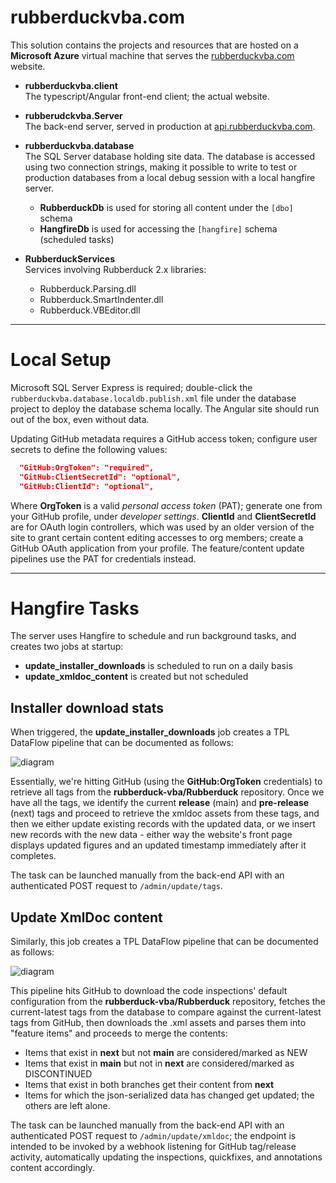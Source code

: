 # rubberduckvba.com
This solution contains the projects and resources that are hosted on a **Microsoft Azure** virtual machine that serves the [rubberduckvba.com](https://rubberduckvba.com) website.

- **rubberduckvba.client**  
  The typescript/Angular front-end client; the actual website.

- **rubberudckvba.Server**  
  The back-end server, served in production at [api.rubberduckvba.com](https://api.rubberduckvba.com).

- **rubberduckvba.database**  
  The SQL Server database holding site data. The database is accessed using two connection strings, making it possible to write to test or production databases from a local debug session with a local hangfire server.
  - **RubberduckDb** is used for storing all content under the `[dbo]` schema
  - **HangfireDb** is used for accessing the `[hangfire]` schema (scheduled tasks)
  
- **RubberduckServices**  
  Services involving Rubberduck 2.x libraries:
  - Rubberduck.Parsing.dll
  - Rubberduck.SmartIndenter.dll
  - Rubberduck.VBEditor.dll

___

# Local Setup
Microsoft SQL Server Express is required; double-click the `rubberduckvba.database.localdb.publish.xml` file under the database project to deploy the database schema locally. The Angular site should run out of the box, even without data.
  
  Updating GitHub metadata requires a GitHub access token; configure user secrets to define the following values:

```json
  "GitHub:OrgToken": "required",
  "GitHub:ClientSecretId": "optional",
  "GitHub:ClientId": "optional",
```

Where **OrgToken** is a valid _personal access token_ (PAT); generate one from your GitHub profile, under _developer settings_. **ClientId** and **ClientSecretId** are for OAuth login controllers, which was used by an older version of the site to grant certain content editing accesses to org members; create a GitHub OAuth application from your profile. The feature/content update pipelines use the PAT for credentials instead.
___

# Hangfire Tasks
The server uses Hangfire to schedule and run background tasks, and creates two jobs at startup:
- **update_installer_downloads** is scheduled to run on a daily basis
- **update_xmldoc_content** is created but not scheduled

## Installer download stats
When triggered, the **update_installer_downloads** job creates a TPL DataFlow pipeline that can be documented as follows:

![diagram](https://github.com/user-attachments/assets/a1b81d49-3bfa-4660-b399-7da2a39a2538)

Essentially, we're hitting GitHub (using the **GitHub:OrgToken** credentials) to retrieve all tags from the **rubberduck-vba/Rubberduck** repository. Once we have all the tags, we identify the current **release** (main) and **pre-release** (next) tags and proceed to retrieve the xmldoc assets from these tags, and then we either update existing records with the updated data, or we insert new records with the new data - either way the website's front page displays updated figures and an updated timestamp immediately after it completes.

The task can be launched manually from the back-end API with an authenticated POST request to `/admin/update/tags`.

## Update XmlDoc content
Similarly, this job creates a TPL DataFlow pipeline that can be documented as follows:

![diagram](https://github.com/user-attachments/assets/dac3020c-9335-4573-b1ef-f4984cdf56b4)

This pipeline hits GitHub to download the code inspections' default configuration from the **rubberduck-vba/Rubberduck** repository, fetches the current-latest tags from the database to compare against the current-latest tags from GitHub, then downloads the .xml assets and parses them into "feature items" and proceeds to merge the contents:
- Items that exist in **next** but not **main** are considered/marked as NEW
- Items that exist in **main** but not in **next** are considered/marked as DISCONTINUED
- Items that exist in both branches get their content from **next**
- Items for which the json-serialized data has changed get updated; the others are left alone.

The task can be launched manually from the back-end API with an authenticated POST request to `/admin/update/xmldoc`; the endpoint is intended to be invoked by a webhook listening for GitHub tag/release activity, automatically updating the inspections, quickfixes, and annotations content accordingly.
